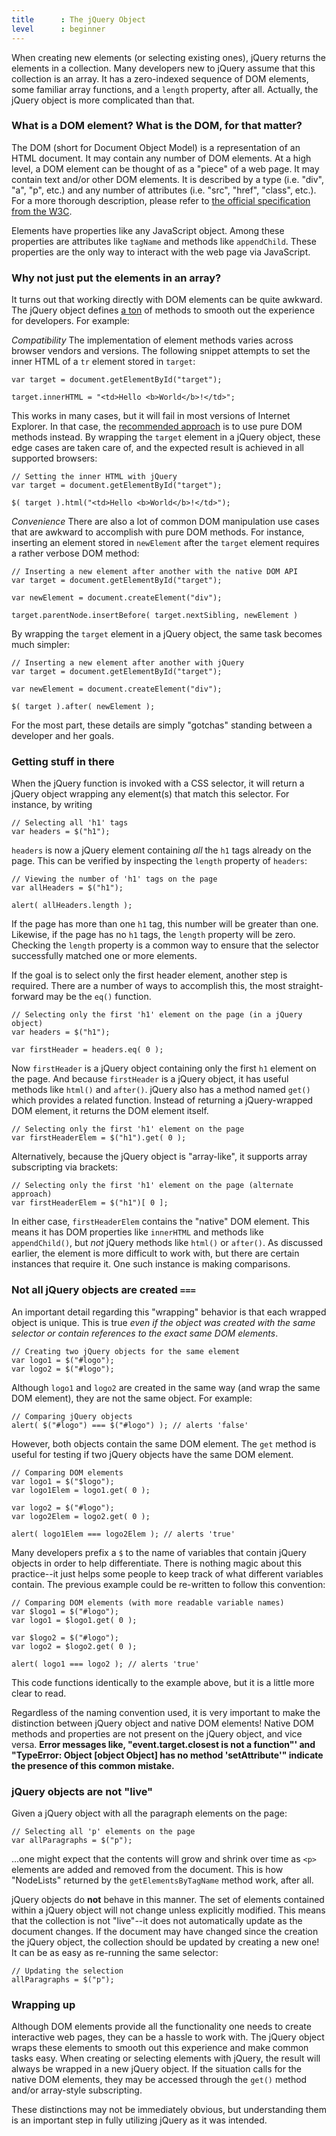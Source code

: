 ```yaml
---
title      : The jQuery Object
level      : beginner
---
```

When creating new elements (or selecting existing ones), jQuery returns the elements in a collection.
Many developers new to jQuery assume that this collection is an array.
It has a zero-indexed sequence of DOM elements, some familiar array functions, and a `length` property, after all.
Actually, the jQuery object is more complicated than that.

### What is a DOM element? What is the DOM, for that matter?

The DOM (short for Document Object Model) is a representation of an HTML document.
It may contain any number of DOM elements.
At a high level, a DOM element can be thought of as a "piece" of a web page.
It may contain text and/or other DOM elements.
It is described by a type (i.e. "div", "a", "p", etc.) and any number of attributes (i.e. "src", "href", "class", etc.).
For a more thorough description, please refer to [the official specification from the W3C](http://www.w3.org/TR/DOM-Level-2-Core/core.html#ID-745549614).

Elements have properties like any JavaScript object.
Among these properties are attributes like `tagName` and methods like `appendChild`.
These properties are the only way to interact with the web page via JavaScript.

### Why not just put the elements in an array?

It turns out that working directly with DOM elements can be quite awkward.
The jQuery object defines [a ton](http://api.jquery.com/) of methods to smooth out the experience for developers.
For example:

*Compatibility*
The implementation of element methods varies across browser vendors and versions.
The following snippet attempts to set the inner HTML of a `tr` element stored in `target`:

```
var target = document.getElementById("target");

target.innerHTML = "<td>Hello <b>World</b>!</td>";
```

This works in many cases, but it will fail in most versions of Internet Explorer.
In that case, the [recommended approach](http://www.quirksmode.org/dom/w3c_html.html) is to use pure DOM methods instead.
By wrapping the `target` element in a jQuery object, these edge cases are taken care of, and the expected result is achieved in all supported browsers:

```
// Setting the inner HTML with jQuery
var target = document.getElementById("target");

$( target ).html("<td>Hello <b>World</b>!</td>");
```

*Convenience*
There are also a lot of common DOM manipulation use cases that are awkward to accomplish with pure DOM methods.
For instance, inserting an element stored in `newElement` after the `target` element requires a rather verbose DOM method:

```
// Inserting a new element after another with the native DOM API
var target = document.getElementById("target");

var newElement = document.createElement("div");

target.parentNode.insertBefore( target.nextSibling, newElement )
```

By wrapping the `target` element in a jQuery object, the same task becomes much simpler:

```
// Inserting a new element after another with jQuery
var target = document.getElementById("target");

var newElement = document.createElement("div");

$( target ).after( newElement );
```

For the most part, these details are simply "gotchas" standing between a developer and her goals.

### Getting stuff in there

When the jQuery function is invoked with a CSS selector, it will return a jQuery object wrapping any element(s) that match this selector.
For instance, by writing

```
// Selecting all 'h1' tags
var headers = $("h1");
```

`headers` is now a jQuery element containing *all* the `h1` tags already on the page.
This can be verified by inspecting the `length` property of `headers`:

```
// Viewing the number of 'h1' tags on the page
var allHeaders = $("h1");

alert( allHeaders.length );
```

If the page has more than one `h1` tag, this number will be greater than one.
Likewise, if the page has no `h1` tags, the `length` property will be zero.
Checking the `length` property is a common way to ensure that the selector successfully matched one or more elements.

If the goal is to select only the first header element, another step is required.
There are a number of ways to accomplish this, the most straight-forward may be the `eq()` function.

```
// Selecting only the first 'h1' element on the page (in a jQuery object)
var headers = $("h1");

var firstHeader = headers.eq( 0 );
```

Now `firstHeader` is a jQuery object containing only the first `h1` element on the page.
And because `firstHeader` is a jQuery object, it has useful methods like `html()` and `after()`.
jQuery also has a method named `get()` which provides a related function.
Instead of returning a jQuery-wrapped DOM element, it returns the DOM element itself.

```
// Selecting only the first 'h1' element on the page
var firstHeaderElem = $("h1").get( 0 );
```

Alternatively, because the jQuery object is "array-like", it supports array subscripting via brackets:

```
// Selecting only the first 'h1' element on the page (alternate approach)
var firstHeaderElem = $("h1")[ 0 ];
```

In either case, `firstHeaderElem` contains the "native" DOM element.
This means it has DOM properties like `innerHTML` and methods like `appendChild()`, but *not* jQuery methods like `html()` or `after()`.
As discussed earlier, the element is more difficult to work with, but there are certain instances that require it.
One such instance is making comparisons.

### Not all jQuery objects are created `===`

An important detail regarding this "wrapping" behavior is that each wrapped object is unique.
This is true *even if the object was created with the same selector or contain references to the exact same DOM elements*.

```
// Creating two jQuery objects for the same element
var logo1 = $("#logo");
var logo2 = $("#logo");
```

Although `logo1` and `logo2` are created in the same way (and wrap the same DOM element), they are not the same object.
For example:

```
// Comparing jQuery objects
alert( $("#logo") === $("#logo") ); // alerts 'false'
```

However, both objects contain the same DOM element.
The `get` method is useful for testing if two jQuery objects have the same DOM element.

```
// Comparing DOM elements
var logo1 = $("$logo");
var logo1Elem = logo1.get( 0 );

var logo2 = $("#logo");
var logo2Elem = logo2.get( 0 );

alert( logo1Elem === logo2Elem ); // alerts 'true'
```

Many developers prefix a `$` to the name of variables that contain jQuery objects in order to help differentiate.
There is nothing magic about this practice--it just helps some people to keep track of what different variables contain.
The previous example could be re-written to follow this convention:

```
// Comparing DOM elements (with more readable variable names)
var $logo1 = $("#logo");
var logo1 = $logo1.get( 0 );

var $logo2 = $("#logo");
var logo2 = $logo2.get( 0 );

alert( logo1 === logo2 ); // alerts 'true'
```

This code functions identically to the example above, but it is a little more clear to read.

Regardless of the naming convention used, it is very important to make the distinction between jQuery object and native DOM elements!
Native DOM methods and properties are not present on the jQuery object, and vice versa.
**Error messages like, "event.target.closest is not a function"' and "TypeError: Object [object Object] has no method 'setAttribute'" indicate the presence of this common mistake.**

### jQuery objects are not "live"

Given a jQuery object with all the paragraph elements on the page:

```
// Selecting all 'p' elements on the page
var allParagraphs = $("p");
```

...one might expect that the contents will grow and shrink over time as `<p>` elements are added and removed from the document.
This is how "NodeLists" returned by the `getElementsByTagName` method work, after all.

jQuery objects do **not** behave in this manner.
The set of elements contained within a jQuery object will not change unless explicitly modified.
This means that the collection is not "live"--it does not automatically update as the document changes.
If the document may have changed since the creation the jQuery object, the collection should be updated by creating a new one!
It can be as easy as re-running the same selector:

```
// Updating the selection
allParagraphs = $("p");
```

### Wrapping up

Although DOM elements provide all the functionality one needs to create interactive web pages, they can be a hassle to work with.
The jQuery object wraps these elements to smooth out this experience and make common tasks easy.
When creating or selecting elements with jQuery, the result will always be wrapped in a new jQuery object.
If the situation calls for the native DOM elements, they may be accessed through the `get()` method and/or array-style subscripting.

These distinctions may not be immediately obvious, but understanding them is an important step in fully utilizing jQuery as it was intended.

